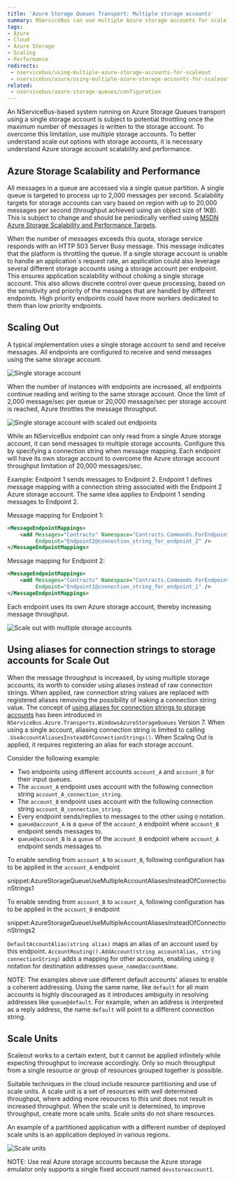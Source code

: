 ```yaml
---
title: 'Azure Storage Queues Transport: Multiple storage accounts'
summary: NServiceBus can use multiple Azure storage accounts for scale out
tags:
- Azure
- Cloud
- Azure Storage
- Scaling
- Performance
redirects:
 - nservicebus/using-multiple-azure-storage-accounts-for-scaleout
 - nservicebus/azure/using-multiple-azure-storage-accounts-for-scaleout
related:
 - nservicebus/azure-storage-queues/configuration
---
```


An NServiceBus-based system running on Azure Storage Queues transport using a single storage account is subject to potential throttling once the maximum number of messages is written to the storage account. To overcome this limitation, use multiple storage accounts. To better understand scale out options with storage accounts, it is necessary understand Azure storage account scalability and performance.


## Azure Storage Scalability and Performance

All messages in a queue are accessed via a single queue partition. A single queue is targeted to process up to 2,000 messages per second. Scalability targets for storage accounts can vary based on region with up to 20,000 messages per second (throughput achieved using an object size of 1KB). This is subject to change and should be periodically verified using [MSDN Azure Storage Scalability and Performance Targets](https://azure.microsoft.com/en-us/documentation/articles/storage-scalability-targets/).

When the number of messages exceeds this quota, storage service responds with an HTTP 503 Server Busy message. This message indicates that the platform is throttling the queue. If a single storage account is unable to handle an application`s request rate, an application could also leverage several different storage accounts using a storage account per endpoint. This ensures application scalability without choking a single storage account. This also allows discrete control over queue processing, based on the sensitivity and priority of the messages that are handled by different endpoints. High priority endpoints could have more workers dedicated to them than low priority endpoints.


## Scaling Out

A typical implementation uses a single storage account to send and receive messages. All endpoints are configured to receive and send messages using the same storage account.

![Single storage account](azure01.png "width=50%")

When the number of instances with endpoints are increased, all endpoints continue reading and writing to the same storage account. Once the limit of 2,000 message/sec per queue or 20,000 message/sec per storage account is reached, Azure throttles the message throughput.

![Single storage account with scaled out endpoints](azure02.png "width=50%")

While an NServiceBus endpoint can only read from a single Azure storage account, it can send messages to multiple storage accounts. Configure this by specifying a connection string when message mapping. Each endpoint will have its own storage account to overcome the Azure storage account throughput limitation of 20,000 messages/sec.

Example: Endpoint 1 sends messages to Endpoint 2. Endpoint 1 defines message mapping with a connection string associated with the Endpoint 2 Azure storage account. The same idea applies to Endpoint 1 sending messages to Endpoint 2.

Message mapping for Endpoint 1:

```xml
<MessageEndpointMappings>
	<add Messages="Contracts" Namespace="Contracts.Commands.ForEndpoint2"
		 Endpoint="Endpoint2@connection_string_for_endpoint_2" />
</MessageEndpointMappings>
```

Message mapping for Endpoint 2:

```xml
<MessageEndpointMappings>
	<add Messages="Contracts" Namespace="Contracts.Commands.ForEndpoint1"
		 Endpoint="Endpoint1@connection_string_for_endpoint_1" />
</MessageEndpointMappings>
```

Each endpoint uses its own Azure storage account, thereby increasing message throughput.


![Scale out with multiple storage accounts](azure03.png "width=50%")


## Using aliases for connection strings to storage accounts for Scale Out

When the message throughput is increased, by using multiple storage accounts, its worth to consider using aliases instead of raw connection strings. When applied, raw connection string values are replaced with registered aliases removing the possibility of leaking a connection string value. The concept of [using aliases for connection strings to storage accounts](/nservicebus/azure-storage-queues/configuration.md#using-aliases-for-connection-strings-to-storage-accounts) has been introduced in `NServiceBus.Azure.Transports.WindowsAzureStorageQueues` Version 7. When using a single account, aliasing connection string is limited to calling `.UseAccountAliasesInsteadOfConnectionStrings()`. When Scaling Out is applied, it requires registering an alias for each storage account.

Consider the following example:

 * Two endpoints using different accounts `account_A` and `account_B` for their input queues.
 * The `account_A` endpoint uses account with the following connection string `account_A_connection_string`.
 * The `account_B` endpoint uses account with the following connection string `account_B_connection_string`.
 * Every endpoint sends/replies to messages to the other using `@` notation.
  * `queue@account_A` is a `queue` of the `account_A` endpoint where `account_B` endpoint sends messages to.
  * `queue@account_B` is a `queue` of the `account_B` endpoint where `account_A` endpoint sends messages to.

To enable sending from `account_A` to `account_B`, following configuration has to be applied in the `account_A` endpoint

snippet:AzureStorageQueueUseMultipleAccountAliasesInsteadOfConnectionStrings1

To enable sending from `account_B` to `account_A`, following configuration has to be applied in the `account_B` endpoint

snippet:AzureStorageQueueUseMultipleAccountAliasesInsteadOfConnectionStrings2

`DefaultAccountAlias(string alias)` maps an alias of an account used by this endpoint.
`AccountRouting().AddAccount(string accountAlias, string connectionString)` adds a mapping for other accounts, enabling using `@` notation for destination addresses `queue_name@accountName`.

NOTE: The examples above use different default accounts' aliases to enable a coherent addressing. Using the same name, like `default` for all main accounts is highly discouraged as it introduces ambiguity in resolving addresses like `queue@default`. For example, when an address is interpreted as a reply address, the name `default` will point to a different connection string.


## Scale Units

Scaleout works to a certain extent, but it cannot be applied infinitely while expecting throughput to increase accordingly. Only so much throughput from a single resource or group of resources grouped together is possible.

Suitable techniques in the cloud include resource partitioning and use of scale units. A scale unit is a set of resources with well determined throughput, where adding more resources to this unit does not result in increased throughput. When the scale unit is determined, to improve throughput, create more scale units. Scale units do not share resources.

An example of a partitioned application with a different number of deployed scale units is an application deployed in various regions.

![Scale units](azure04.png "width=50%")

NOTE: Use real Azure storage accounts because the Azure storage emulator only supports a single fixed account named `devstoreaccount1`.